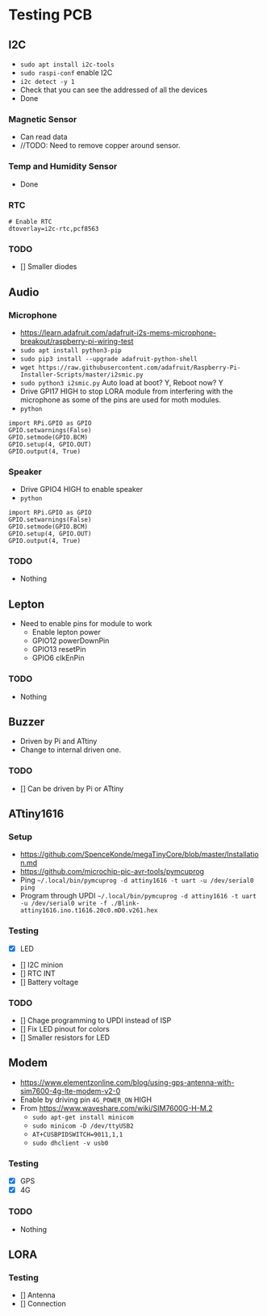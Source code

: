# Testing PCB

## I2C
- `sudo apt install i2c-tools`
- `sudo raspi-conf` enable I2C
- `i2c detect -y 1`
- Check that you can see the addressed of all the devices
- Done
### Magnetic Sensor
- Can read data
- //TODO: Need to remove copper around sensor.

### Temp and Humidity Sensor
- Done

### RTC
```
# Enable RTC
dtoverlay=i2c-rtc,pcf8563
```
### TODO
- [] Smaller diodes


## Audio
### Microphone
- https://learn.adafruit.com/adafruit-i2s-mems-microphone-breakout/raspberry-pi-wiring-test
- `sudo apt install python3-pip`
- `sudo pip3 install --upgrade adafruit-python-shell`
- `wget https://raw.githubusercontent.com/adafruit/Raspberry-Pi-Installer-Scripts/master/i2smic.py`
- `sudo python3 i2smic.py` Auto load at boot? Y, Reboot now? Y
- Drive GPI17 HIGH to stop LORA module from interfering with the microphone as some of the pins are used for moth modules.
- `python`
```
import RPi.GPIO as GPIO
GPIO.setwarnings(False)
GPIO.setmode(GPIO.BCM)
GPIO.setup(4, GPIO.OUT)
GPIO.output(4, True)
``` 

### Speaker
- Drive GPIO4 HIGH to enable speaker
- `python`
```
import RPi.GPIO as GPIO
GPIO.setwarnings(False)
GPIO.setmode(GPIO.BCM)
GPIO.setup(4, GPIO.OUT)
GPIO.output(4, True)
```
### TODO 
- Nothing

## Lepton
- Need to enable pins for module to work
    - Enable lepton power
    - GPIO12 powerDownPin
    - GPIO13 resetPin
    - GPIO6 clkEnPin
### TODO
- Nothing

## Buzzer
- Driven by Pi and ATtiny
- Change to internal driven one.
### TODO
- [] Can be driven by Pi or ATtiny

## ATtiny1616
### Setup
- https://github.com/SpenceKonde/megaTinyCore/blob/master/Installation.md
- https://github.com/microchip-pic-avr-tools/pymcuprog
- Ping `~/.local/bin/pymcuprog -d attiny1616 -t uart -u /dev/serial0 ping`
- Program through UPDI `~/.local/bin/pymcuprog -d attiny1616 -t uart -u /dev/serial0 write -f ./Blink-attiny1616.ino.t1616.20c0.mD0.v261.hex`

### Testing
- [x] LED
- [] I2C minion
- [] RTC INT
- [] Battery voltage

### TODO
- [] Chage programming to UPDI instead of ISP
- [] Fix LED pinout for colors
- [] Smaller resistors for LED

## Modem
- https://www.elementzonline.com/blog/using-gps-antenna-with-sim7600-4g-lte-modem-v2-0
- Enable by driving pin `4G_POWER_ON` HIGH
- From https://www.waveshare.com/wiki/SIM7600G-H-M.2
    - `sudo apt-get install minicom`
    - `sudo minicom -D /dev/ttyUSB2`
    - `AT+CUSBPIDSWITCH=9011,1,1`
    - `sudo dhclient -v usb0`
### Testing
- [x] GPS
- [x] 4G
### TODO
- Nothing

## LORA
### Testing
- [] Antenna
- [] Connection
